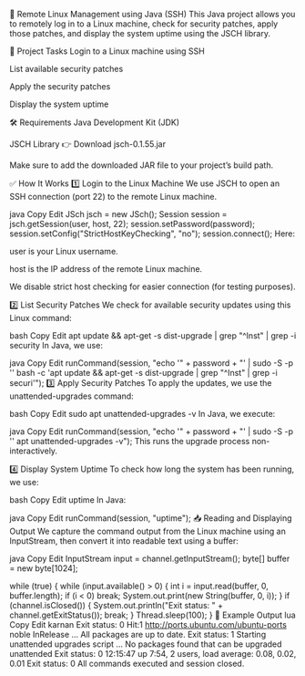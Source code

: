 🔐 Remote Linux Management using Java (SSH)
This Java project allows you to remotely log in to a Linux machine, check for security patches, apply those patches, and display the system uptime using the JSCH library.

📌 Project Tasks
Login to a Linux machine using SSH

List available security patches

Apply the security patches

Display the system uptime

🛠️ Requirements
Java Development Kit (JDK)

JSCH Library
👉 Download jsch-0.1.55.jar

Make sure to add the downloaded JAR file to your project’s build path.

✅ How It Works
1️⃣ Login to the Linux Machine
We use JSCH to open an SSH connection (port 22) to the remote Linux machine.

java
Copy
Edit
JSch jsch = new JSch();
Session session = jsch.getSession(user, host, 22);
session.setPassword(password);
session.setConfig("StrictHostKeyChecking", "no");
session.connect();
Here:

user is your Linux username.

host is the IP address of the remote Linux machine.

We disable strict host checking for easier connection (for testing purposes).

2️⃣ List Security Patches
We check for available security updates using this Linux command:

bash
Copy
Edit
apt update && apt-get -s dist-upgrade | grep "^Inst" | grep -i security
In Java, we use:

java
Copy
Edit
runCommand(session, "echo '" + password + "' | sudo -S -p '' bash -c 'apt update && apt-get -s dist-upgrade | grep \"^Inst\" | grep -i securi'");
3️⃣ Apply Security Patches
To apply the updates, we use the unattended-upgrades command:

bash
Copy
Edit
sudo apt unattended-upgrades -v
In Java, we execute:

java
Copy
Edit
runCommand(session, "echo '" + password + "' | sudo -S -p '' apt unattended-upgrades -v");
This runs the upgrade process non-interactively.

4️⃣ Display System Uptime
To check how long the system has been running, we use:

bash
Copy
Edit
uptime
In Java:

java
Copy
Edit
runCommand(session, "uptime");
📥 Reading and Displaying Output
We capture the command output from the Linux machine using an InputStream, then convert it into readable text using a buffer:

java
Copy
Edit
InputStream input = channel.getInputStream();
byte[] buffer = new byte[1024];

while (true) {
    while (input.available() > 0) {
        int i = input.read(buffer, 0, buffer.length);
        if (i < 0) break;
        System.out.print(new String(buffer, 0, i));
    }
    if (channel.isClosed()) {
        System.out.println("Exit status: " + channel.getExitStatus());
        break;
    }
    Thread.sleep(100);
}
🧪 Example Output
lua
Copy
Edit
karnan
Exit status: 0
Hit:1 http://ports.ubuntu.com/ubuntu-ports noble InRelease
...
All packages are up to date.
Exit status: 1
Starting unattended upgrades script
...
No packages found that can be upgraded unattended
Exit status: 0
12:15:47 up 7:54, 2 users, load average: 0.08, 0.02, 0.01
Exit status: 0
All commands executed and session closed.
